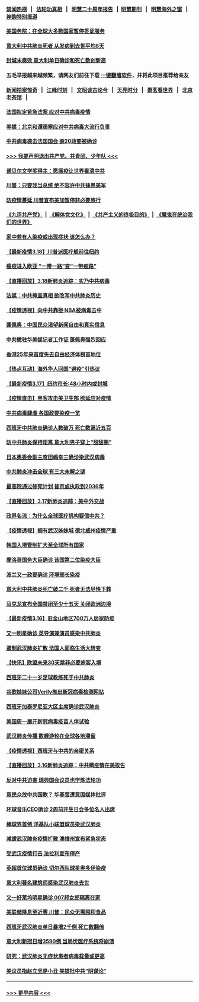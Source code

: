 #### [禁闻热榜](热点新闻.md?=0)  &nbsp;&nbsp;|&nbsp;&nbsp; [法轮功真相](https://github.com/gfw-breaker/truth/blob/master/README.md?=0) &nbsp;&nbsp;|&nbsp;&nbsp; [明慧二十周年报告](https://github.com/gfw-breaker/mh-reports/blob/master/README.md?=0) &nbsp;&nbsp;|&nbsp;&nbsp;[明慧期刊](https://github.com/gfw-breaker/mh-qikan) &nbsp;&nbsp;|&nbsp;&nbsp; [明慧海外之窗](https://github.com/gfw-breaker/mh-news/blob/master/README.md?=0) &nbsp;&nbsp;|&nbsp;&nbsp; [神韵特别报道](https://github.com/gfw-breaker/mh-news/blob/master/shenyun.md?=0)
#### [美国务院：在全球大多数国家暂停签证服务](../pages/nsc418/n11950974.md?t=03190731) 
#### [意大利中共肺炎死者 从发病到去世平均8天](../pages/nsc418/n11950931.md?t=03190731) 
#### [封城未奏效 意大利单日确诊和死亡数创新高](../pages/nsc418/n11950726.md?t=03190731) 
#### 五毛举报越来越频繁，请网友们前往下载 [一键翻墙软件](https://github.com/gfw-breaker/ssr-accounts)，并将此项目推荐给亲友
#### [新闻拍案惊奇](https://github.com/gfw-breaker/banned-news/blob/master/pages/link4.md) &nbsp;&nbsp;|&nbsp;&nbsp; [江峰时刻](https://github.com/gfw-breaker/banned-news/blob/master/pages/link4.md) &nbsp;&nbsp;|&nbsp;&nbsp; [文昭谈古论今](https://github.com/gfw-breaker/banned-news/blob/master/pages/link4.md) &nbsp;&nbsp;|&nbsp;&nbsp; [天亮时分](https://github.com/gfw-breaker/banned-news/blob/master/pages/link4.md) &nbsp;&nbsp;|&nbsp;&nbsp; [萧茗看世界](https://github.com/gfw-breaker/banned-news/blob/master/pages/link4.md) &nbsp;&nbsp;|&nbsp;&nbsp; [北京老茶馆](https://github.com/gfw-breaker/banned-news/blob/master/pages/link4.md) &nbsp;&nbsp;|&nbsp;&nbsp; 
#### [法国拟定紧急法案 应对中共病毒疫情](../pages/nsc418/n11950548.md?t=03190731) 
#### [美媒：北京和谭德塞应对中共病毒大流行负责](../pages/nsc418/n11950605.md?t=03190731) 
#### [中共病毒袭击法国国会 逾20政要被确诊](../pages/nsc418/n11950589.md?t=03190731) 
#### [>>> 我要声明退出共产党、共青团、少年队 <<<](https://github.com/begood0513/goodnews/blob/master/quit/letter.md) 
#### [诺贝尔文学奖得主：愿瘟疫让世界看清中共](../pages/nsc418/n11950222.md?t=03190731) 
#### [川普：只要我当总统 绝不容许中共抺黑美军](../pages/nsc418/n11950457.md?t=03190731) 
#### [防疫情蔓延 川普宣布美加暂停非必要旅行](../pages/nsc418/n11950260.md?t=03190731) 
#### [《九评共产党》](https://github.com/begood0513/9ping.md/blob/master/README.md) &nbsp;|&nbsp; [《解体党文化》](../../../../jtdwh.md/blob/master/README.md)  &nbsp;|&nbsp; [《共产主义的终极目的》](../../../../gczydzjmd.md/blob/master/README.md) &nbsp;|&nbsp; [《魔鬼在统治我们的世界》](../../../../mgztzwmdsj.md/blob/master/README.md) 
#### [家中若有人染疫或出现症状 该怎么办？](../pages/nsc418/n11950165.md?t=03190731) 
#### [【最新疫情3.18】川普派医疗舰前往纽约](../pages/nsc418/n11948377.md?t=03190731) 
#### [瘟疫进入欧亚 “一带一路”变“一带疫路”](../pages/nsc418/n11949926.md?t=03190731) 
#### [【直播回放】3.18新肺炎追踪：实乃中共病毒](../pages/nsc418/n11949692.md?t=03190731) 
#### [法媒：中共掩盖真相 欲改写中共肺炎历史](../pages/nsc418/n11949667.md?t=03190731) 
#### [【疫情透视】向中共靠拢 NBA被病毒击中](../pages/nsc418/n11948462.md?t=03190731) 
#### [蓬佩奥：中国民众渴望新闻自由和真实信息](../pages/nsc418/n11948448.md?t=03190731) 
#### [中共撤驻华美媒记者工作证 蓬佩奥强烈回应](../pages/nsc418/n11948259.md?t=03190731) 
#### [香港25年来首度失去自由经济体榜首地位](../pages/nsc418/n11948078.md?t=03190731) 
#### [【热点互动】海外华人回国“避疫”引热议](../pages/nsc418/n11947713.md?t=03190731) 
#### [【最新疫情3.17】纽约市长:48小时内或封城](../pages/nsc418/n11945621.md?t=03190731) 
#### [【疫情直击】黑客攻击美卫生部 欲延应对疫情](../pages/nsc418/n11947801.md?t=03190731) 
#### [中共病毒肆虐 各国政要染疫一览](../pages/nsc418/n11947576.md?t=03190731) 
#### [西班牙中共肺炎确诊人数破万 死亡数逼近五百](../pages/nsc418/n11947740.md?t=03190731) 
#### [防中共肺炎保持距离 意大利男子穿上“甜甜圈”](../pages/nsc418/n11947656.md?t=03190731) 
#### [日本奥委会副主席田嶋幸三确诊染武汉病毒](../pages/nsc418/n11947486.md?t=03190731) 
#### [中共肺炎冲击全球 有三大未解之谜](../pages/nsc418/n11946311.md?t=03190731) 
#### [最高院通过修宪计划 普京或执政到2036年](../pages/nsc418/n11947240.md?t=03190731) 
#### [【直播回放】3.17新肺炎追踪：美中外交战](../pages/nsc418/n11947234.md?t=03190731) 
#### [政界名流：为什么全球医疗机构要信中共？](../pages/nsc418/n11945479.md?t=03190731) 
#### [【疫情透视】拥有武汉姊妹城 德北威州疫情严重](../pages/nsc418/n11945308.md?t=03190731) 
#### [韩国入境管制扩大至全球所有国家](../pages/nsc418/n11946052.md?t=03190731) 
#### [摩洛哥国务大臣确诊 该国第二位染疫大臣](../pages/nsc418/n11946118.md?t=03190731) 
#### [波兰又一政要确诊 环境部长染疫](../pages/nsc418/n11945855.md?t=03190731) 
#### [意大利中共肺炎死亡破二千 死者无法尽快下葬](../pages/nsc418/n11945606.md?t=03190731) 
#### [马克龙宣布全国禁闭至少十五天 关闭欧洲边境](../pages/nsc418/n11945485.md?t=03190731) 
#### [【最新疫情3.16】旧金山地区700万人居家防疫](../pages/nsc418/n11942860.md?t=03190731) 
#### [又一明星确诊 英导演兼演员感染中共肺炎](../pages/nsc418/n11945401.md?t=03190731) 
#### [遏制武汉肺炎扩散 法国人面临生活大转变](../pages/nsc418/n11945061.md?t=03190731) 
#### [【快讯】欧盟未来30天禁非必要旅客入境](../pages/nsc418/n11944904.md?t=03190731) 
#### [西班牙二十一岁足球教练死于中共肺炎](../pages/nsc418/n11945064.md?t=03190731) 
#### [谷歌姊妹公司Verily推出新冠病毒检测网站](../pages/nsc418/n11945017.md?t=03190731) 
#### [西班牙加泰罗尼亚大区主席确诊武汉肺炎](../pages/nsc418/n11944803.md?t=03190731) 
#### [美国周一展开新冠病毒疫苗人体试验](../pages/nsc418/n11944761.md?t=03190731) 
#### [武汉肺炎传播 数艘游轮在全球各地滞留](../pages/nsc418/n11944636.md?t=03190731) 
#### [【疫情透视】西班牙与中共的亲密关系](../pages/nsc418/n11942614.md?t=03190731) 
#### [【直播回放】3.16新肺炎追踪：中共瞒疫情在美挨告](../pages/nsc418/n11944429.md?t=03190731) 
#### [反对中共迫害 瑞典国会议员也学炼法轮功](../pages/nsc418/n11942100.md?t=03190731) 
#### [意民众放中共国歌？ 华春莹遭意国媒体批评](../pages/nsc418/n11944059.md?t=03190731) 
#### [环球音乐CEO确诊 2周前开生日会多位名人出席](../pages/nsc418/n11943534.md?t=03190731) 
#### [棒球界首例 洋基队小联盟球员染武汉肺炎](../pages/nsc418/n11943281.md?t=03190731) 
#### [减缓武汉肺炎疫情扩散 澳维州宣布紧急状态](../pages/nsc418/n11943533.md?t=03190731) 
#### [受武汉疫情打击 法拉利宣布停产](../pages/nsc418/n11942936.md?t=03190731) 
#### [英超首位球员确诊 切尔西队球星奥多伊染疫](../pages/nsc418/n11937187.md?t=03190731) 
#### [意大利著名建筑师感染武汉肺炎去世](../pages/nsc418/n11943211.md?t=03190731) 
#### [又一好莱坞明星确诊 007邦女郎隔离在家](../pages/nsc418/n11943213.md?t=03190731) 
#### [美联储降息至近零 川普：民众无需囤积食品](../pages/nsc418/n11943043.md?t=03190731) 
#### [西班牙武汉肺炎单日暴增2千例 死亡数翻倍](../pages/nsc418/n11942800.md?t=03190731) 
#### [意大利新冠日增3590例 当局忧医疗系统将崩溃](../pages/nsc418/n11942691.md?t=03190731) 
#### [研究：武汉肺炎无症状患者病毒载量或更高](../pages/nsc418/n11942608.md?t=03190731) 
#### [美议员指赵立坚是小丑 美媒批中共“阴谋论”](../pages/nsc418/n11942370.md?t=03190731) 

----
#### [ >>> 更早内容 <<< ](../indexes/nsc418-earlier.md)
